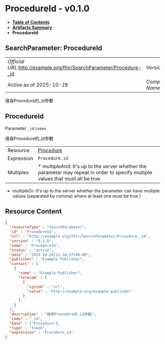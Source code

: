 # ProcedureId - v0.1.0

* [**Table of Contents**](toc.md)
* [**Artifacts Summary**](artifacts.md)
* **ProcedureId**

## SearchParameter: ProcedureId 

| | |
| :--- | :--- |
| *Official URL*:http://example.org/fhir/SearchParameter/Procedure-_id | *Version*:0.1.0 |
| Active as of 2025-10-28 | *Computable Name*:ProcedureId |

 
搜尋Procedure的_id參數 

## ProcedureId

Parameter `_id`:`token`

搜尋Procedure的_id參數

| | |
| :--- | :--- |
| Resource | [Procedure](http://hl7.org/fhir/R4/procedure.html) |
| Expression | `Procedure.id` |
| Multiples | * multipleAnd: It's up to the server whether the parameter may repeat in order to specify multiple values that must all be true
* multipleOr: It's up to the server whether the parameter can have multiple values (separated by comma) where at least one must be true
 |



## Resource Content

```json
{
  "resourceType" : "SearchParameter",
  "id" : "ProcedureId",
  "url" : "http://example.org/fhir/SearchParameter/Procedure-_id",
  "version" : "0.1.0",
  "name" : "ProcedureId",
  "status" : "active",
  "date" : "2025-10-28T11:34:57+08:00",
  "publisher" : "Example Publisher",
  "contact" : [
    {
      "name" : "Example Publisher",
      "telecom" : [
        {
          "system" : "url",
          "value" : "http://example.org/example-publisher"
        }
      ]
    }
  ],
  "description" : "搜尋Procedure的_id參數",
  "code" : "_id",
  "base" : ["Procedure"],
  "type" : "token",
  "expression" : "Procedure.id"
}

```
